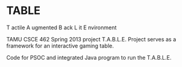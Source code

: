 TABLE
=====

T actile
A ugmented
B ack
L it
E nvironment

TAMU CSCE 462 Spring 2013 project T.A.B.L.E. Project serves as a framework for an interactive gaming table.

Code for PSOC and integrated Java program to run the T.A.B.L.E.
